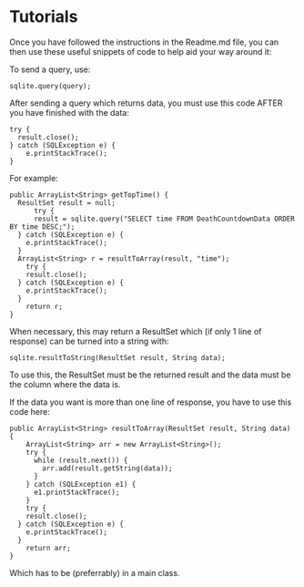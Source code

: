 Tutorials
=========

Once you have followed the instructions in the Readme.md file, you can then use these useful snippets of code to help aid your way around it:

To send a query, use:

    sqlite.query(query);

After sending a query which returns data, you must use this code AFTER you have finished with the data:

    try {
      result.close();
    } catch (SQLException e) {
    	e.printStackTrace();
    }

For example:

    public ArrayList<String> getTopTime() {
      ResultSet result = null;
    	  try {
          result = sqlite.query("SELECT time FROM DeathCountdownData ORDER BY time DESC;");
      } catch (SQLException e) {
      	e.printStackTrace();
      }
      ArrayList<String> r = resultToArray(result, "time");
      	try {
      	result.close();
      } catch (SQLException e) {
      	e.printStackTrace();
      }
    	return r;
    }

When necessary, this may return a ResultSet which (if only 1 line of response) can be turned into a string with:

    sqlite.resultToString(ResultSet result, String data);

To use this, the ResultSet must be the returned result and the data must be the column where the data is.

If the data you want is more than one line of response, you have to use this code here:

    public ArrayList<String> resultToArray(ResultSet result, String data) {
    	ArrayList<String> arr = new ArrayList<String>();
        try {
          while (result.next()) {
            arr.add(result.getString(data));
          }
        } catch (SQLException e1) {
          e1.printStackTrace();
        }
    	try {
        result.close();
      } catch (SQLException e) {
        e.printStackTrace();
      }
    	return arr;
    }

Which has to be (preferrably) in a main class.


